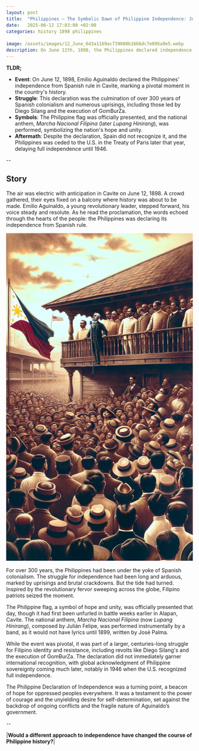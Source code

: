 ```yaml
---
layout: post
title:  "Philippines – The Symbolic Dawn of Philippine Independence: June 12, 1898"
date:   2025-06-12 17:03:00 +02:00
categories: history 1898 philippines

image: /assets/images/12_June_643a1169ac739088b1666dc7e095a9e5.webp
description: On June 12th, 1898, the Philippines declared independence from Spain, marking the end of over 300 years of Spanish colonial rule. The declaration was made in Cavite, and the Philippine flag was unfurled for the first time.
---
```


**TLDR;**
- **Event**: On June 12, 1898, Emilio Aguinaldo declared the Philippines' independence from Spanish rule in Cavite, marking a pivotal moment in the country's history.
- **Struggle**: This declaration was the culmination of over 300 years of Spanish colonialism and numerous uprisings, including those led by Diego Silang and the execution of GomBurZa.
- **Symbols**: The Philippine flag was officially presented, and the national anthem, *Marcha Nacional Filipina* (later *Lupang Hinirang*), was performed, symbolizing the nation's hope and unity.
- **Aftermath**: Despite the declaration, Spain did not recognize it, and the Philippines was ceded to the U.S. in the Treaty of Paris later that year, delaying full independence until 1946.

--


## Story
The air was electric with anticipation in Cavite on June 12, 1898. A crowd gathered, their eyes fixed on a balcony where history was about to be made. Emilio Aguinaldo, a young revolutionary leader, stepped forward, his voice steady and resolute. As he read the proclamation, the words echoed through the hearts of the people: the Philippines was declaring its independence from Spanish rule.

![Image](/assets/images/12_June_643a1169ac739088b1666dc7e095a9e5.webp)

For over 300 years, the Philippines had been under the yoke of Spanish colonialism. The struggle for independence had been long and arduous, marked by uprisings and brutal crackdowns. But the tide had turned. Inspired by the revolutionary fervor sweeping across the globe, Filipino patriots seized the moment.

The Philippine flag, a symbol of hope and unity, was officially presented that day, though it had first been unfurled in battle weeks earlier in Alapan, Cavite. The national anthem, *Marcha Nacional Filipina* (now *Lupang Hinirang*), composed by Julián Felipe, was performed instrumentally by a band, as it would not have lyrics until 1899, written by José Palma.

While the event was pivotal, it was part of a larger, centuries-long struggle for Filipino identity and resistance, including revolts like Diego Silang's and the execution of GomBurZa. The declaration did not immediately garner international recognition, with global acknowledgment of Philippine sovereignty coming much later, notably in 1946 when the U.S. recognized full independence.

The Philippine Declaration of Independence was a turning point, a beacon of hope for oppressed peoples everywhere. It was a testament to the power of courage and the unyielding desire for self-determination, set against the backdrop of ongoing conflicts and the fragile nature of Aguinaldo’s government.


--

|**Would a different approach to independence have changed the course of Philippine history?**|

